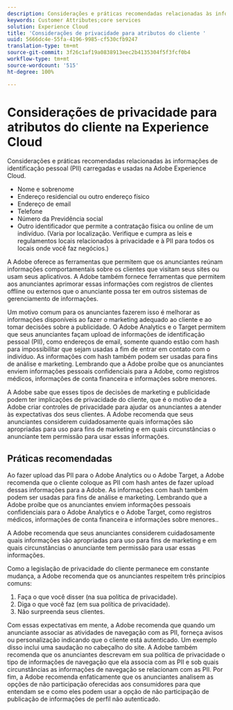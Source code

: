 ```yaml
---
description: Considerações e práticas recomendadas relacionadas às informações de identificação pessoal (PII) carregadas e usadas na Adobe Experience Cloud.
keywords: Customer Attributes;core services
solution: Experience Cloud
title: 'Considerações de privacidade para atributos do cliente '
uuid: 5666dc4e-55fa-4196-9985-cf530cfb9247
translation-type: tm+mt
source-git-commit: 3f26c1af19a0838913eec2b4135304f5f3fcf0b4
workflow-type: tm+mt
source-wordcount: '515'
ht-degree: 100%

---
```



# Considerações de privacidade para atributos do cliente na Experience Cloud

Considerações e práticas recomendadas relacionadas às informações de identificação pessoal (PII) carregadas e usadas na Adobe Experience Cloud.

* Nome e sobrenome
* Endereço residencial ou outro endereço físico
* Endereço de email
* Telefone
* Número da Previdência social
* Outro identificador que permite a contratação física ou online de um indivíduo. (Varia por localização. Verifique e cumpra as leis e regulamentos locais relacionados à privacidade e à PII para todos os locais onde você faz negócios.)

A Adobe oferece as ferramentas que permitem que os anunciantes reúnam informações comportamentais sobre os clientes que visitam seus sites ou usam seus aplicativos. A Adobe também fornece ferramentas que permitem aos anunciantes aprimorar essas informações com registros de clientes offline ou externos que o anunciante possa ter em outros sistemas de gerenciamento de informações.

Um motivo comum para os anunciantes fazerem isso é melhorar as informações disponíveis ao fazer o marketing adequado ao cliente e ao tomar decisões sobre a publicidade. O Adobe Analytics e o Target permitem que seus anunciantes façam upload de informações de identificação pessoal (PII), como endereços de email, somente quando estão com hash para impossibilitar que sejam usadas a fim de entrar em contato com o indivíduo. As informações com hash também podem ser usadas para fins de análise e marketing. Lembrando que a Adobe proíbe que os anunciantes enviem informações pessoais confidenciais para a Adobe, como registros médicos, informações de conta financeira e informações sobre menores.

A Adobe sabe que esses tipos de decisões de marketing e publicidade podem ter implicações de privacidade do cliente, que é o motivo de a Adobe criar controles de privacidade para ajudar os anunciantes a atender às expectativas dos seus clientes. A Adobe recomenda que seus anunciantes considerem cuidadosamente quais informações são apropriadas para uso para fins de marketing e em quais circunstâncias o anunciante tem permissão para usar essas informações.

## Práticas recomendadas

Ao fazer upload das PII para o Adobe Analytics ou o Adobe Target, a Adobe recomenda que o cliente coloque as PII com hash antes de fazer upload dessas informações para a Adobe. As informações com hash também podem ser usadas para fins de análise e marketing. Lembrando que a Adobe proíbe que os anunciantes enviem informações pessoais confidenciais para o Adobe Analytics e o Adobe Target, como registros médicos, informações de conta financeira e informações sobre menores..

A Adobe recomenda que seus anunciantes considerem cuidadosamente quais informações são apropriadas para uso para fins de marketing e em quais circunstâncias o anunciante tem permissão para usar essas informações.

Como a legislação de privacidade do cliente permanece em constante mudança, a Adobe recomenda que os anunciantes respeitem três princípios comuns:

1. Faça o que você disser (na sua política de privacidade).
1. Diga o que você faz (em sua política de privacidade).
1. Não surpreenda seus clientes.

Com essas expectativas em mente, a Adobe recomenda que quando um anunciante associar as atividades de navegação com as PII, forneça avisos ou personalização indicando que o cliente está autenticado. Um exemplo disso inclui uma saudação no cabeçalho do site. A Adobe também recomenda que os anunciantes descrevam em sua política de privacidade o tipo de informações de navegação que ela associa com as PII e sob quais circunstâncias as informações de navegação se relacionam com as PII. Por fim, a Adobe recomenda enfaticamente que os anunciantes analisem as opções de não participação oferecidas aos consumidores para que entendam se e como eles podem usar a opção de não participação de publicação de informações de perfil não autenticado.
